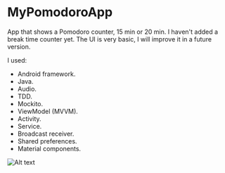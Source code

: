 # MyPomodoroApp

App that shows a Pomodoro counter, 15 min or 20 min. I haven't 
added a break time counter yet. The UI is very basic, I will improve
it in a future version.

I used:

* Android framework.
* Java.
* Audio.
* TDD.
* Mockito.
* ViewModel (MVVM).
* Activity.
* Service.
* Broadcast receiver.
* Shared preferences.
* Material components.

![Alt text](../screenshots/mypomodoroapp1.png?raw=true "MyPomodoroApp screenshot")